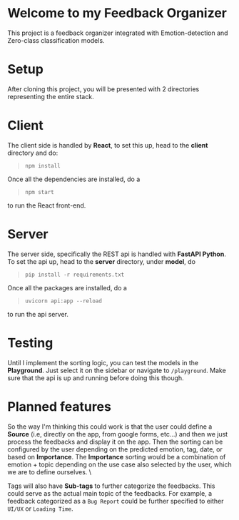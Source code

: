 # Welcome to my **Feedback Organizer**
This project is a feedback organizer integrated with Emotion-detection and Zero-class classification models.

# Setup
After cloning this project, you will be presented with 2 directories representing the entire stack.

# Client 
The client side is handled by **React**, to set this up, head to the **client** directory and do:
> `npm install`

Once all the dependencies are installed, do a
> `npm start`

to run the React front-end.

# Server
The server side, specifically the REST api is handled with **FastAPI Python**. To set the api up, head to the **server** directory, under **model**, do
> `pip install -r requirements.txt`

Once all the packages are installed, do a 
> `uvicorn api:app --reload`

to run the api server.

# Testing
Until I implement the sorting logic, you can test the models in the **Playground**. Just select it on the sidebar or navigate to `/playground`.
Make sure that the api is up and running before doing this though.

# Planned features
So the way I'm thinking this could work is that the user could define a **Source** (i.e, directly on the app, from google forms, etc...) and then we just process the feedbacks and display it on the app. 
Then the sorting can be configured by the user depending on the predicted emotion, tag, date, or based on **Importance**. The **Importance** sorting would be a combination of emotion + topic depending on the use case also selected by the user, which we are to define ourselves. \

Tags will also have **Sub-tags** to further categorize the feedbacks. This could serve as the actual main topic of the feedbacks. For example, a feedback categorized as a `Bug Report` could be further specified to either `UI/UX` or `Loading Time`.

